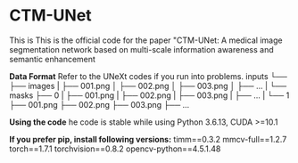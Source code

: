 # CTM-UNet
This is This is the official code for the paper "CTM-UNet: A medical image segmentation network based on multi-scale information awareness and semantic enhancement


**Data Format**
Refer to the UNeXt codes if you run into problems.
inputs
└── <dataset name>
    ├── images
    |   ├── 001.png
    │   ├── 002.png
    │   ├── 003.png
    │   ├── ...
    |
    └── masks
        ├── 0
        |   ├── 001.png
        |   ├── 002.png
        |   ├── 003.png
        |   ├── ...
        |
        └── 1
            ├── 001.png
            ├── 002.png
            ├── 003.png
            ├── ...

            
**Using the code**
he code is stable while using Python 3.6.13, CUDA >=10.1


**If you prefer pip, install following versions:**
timm==0.3.2
mmcv-full==1.2.7
torch==1.7.1
torchvision==0.8.2
opencv-python==4.5.1.48
